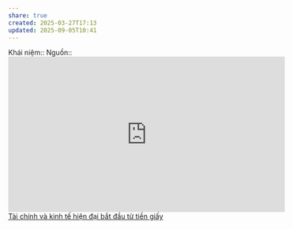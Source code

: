 ```yaml
---
share: true
created: 2025-03-27T17:13
updated: 2025-09-05T10:41
---
```

Khái niệm:: 
Nguồn:: <iframe width="560" height="315" src="https://www.youtube.com/embed/T5zdAwT3s60?si=RqWZOcjgch5YpV5_" title="YouTube video player" frameborder="0" allow="accelerometer; autoplay; clipboard-write; encrypted-media; gyroscope; picture-in-picture; web-share" referrerpolicy="strict-origin-when-cross-origin" allowfullscreen></iframe>
[Tài chính và kinh tế hiện đại bắt đầu từ tiền giấy](../../Ti%E1%BB%81n,%20n%E1%BB%A3,%20b%E1%BA%A3n%20v%E1%BB%8B/T%C3%A0i%20ch%C3%ADnh%20v%C3%A0%20kinh%20t%E1%BA%BF%20hi%E1%BB%87n%20%C4%91%E1%BA%A1i%20b%E1%BA%AFt%20%C4%91%E1%BA%A7u%20t%E1%BB%AB%20ti%E1%BB%81n%20gi%E1%BA%A5y.md)
